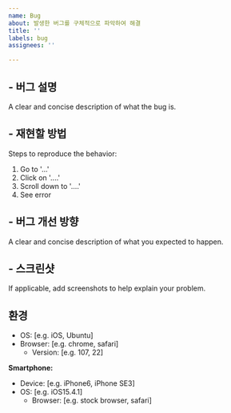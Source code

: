 ```yaml
---
name: Bug
about: 발생한 버그를 구체적으로 파악하여 해결
title: ''
labels: bug
assignees: ''

---
```


## **- 버그 설명**
A clear and concise description of what the bug is.

## **- 재현할 방법**
Steps to reproduce the behavior:
1. Go to '...'
2. Click on '....'
3. Scroll down to '....'
4. See error

## **- 버그 개선 방향**
A clear and concise description of what you expected to happen.

## **- 스크린샷**
If applicable, add screenshots to help explain your problem.

## 환경
 - OS: [e.g. iOS, Ubuntu]
 - Browser: [e.g. chrome, safari]
     - Version: [e.g. 107, 22]

**Smartphone:**
 - Device: [e.g. iPhone6, iPhone SE3]
 - OS: [e.g. iOS15.4.1]
     - Browser: [e.g. stock browser, safari]
